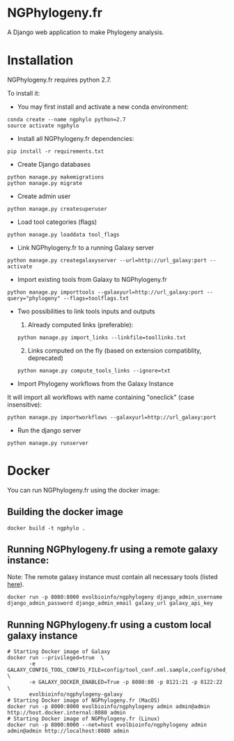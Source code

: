 # NGPhylogeny.fr


A Django web application to make Phylogeny analysis.

# Installation

NGPhylogeny.fr requires python 2.7.

To install it:

* You may first install and activate a new conda environment:

```
conda create --name ngphylo python=2.7
source activate ngphylo
```

* Install all NGPhylogeny.fr dependencies:

```
pip install -r requirements.txt
```

* Create Django databases

```
python manage.py makemigrations
python manage.py migrate
```

* Create admin user

```
python manage.py createsuperuser
```

* Load tool categories (flags)

```
python manage.py loaddata tool_flags
```

* Link NGPhylogeny.fr to a running Galaxy server

```
python manage.py creategalaxyserver --url=http://url_galaxy:port --activate
```

* Import existing tools from Galaxy to NGPhylogeny.fr

```
python manage.py importtools --galaxyurl=http://url_galaxy:port --query="phylogeny" --flags=toolflags.txt
```

* Two possibilities to link tools inputs and outputs

  1. Already computed links (preferable):

  ```
  python manage.py import_links --linkfile=toollinks.txt
  ```

  2. Links computed on the fly (based on extension compatiblity, deprecated)

  ```
  python manage.py compute_tools_links --ignore=txt
  ```
* Import Phylogeny workflows from the Galaxy Instance

It will import all workflows with name containing "oneclick" (case insensitive):
```
python manage.py importworkflows --galaxyurl=http://url_galaxy:port
```

* Run the django server

```
python manage.py runserver
```

# Docker

You can run NGPhylogeny.fr using the docker image:

## Building the docker image

```
docker build -t ngphylo .
```

## Running NGPhylogeny.fr using a remote galaxy instance:

Note: The remote galaxy instance must contain all necessary tools (listed [here](toolflags.txt)).

```
docker run -p 8080:8000 evolbioinfo/ngphylogeny django_admin_username django_admin_password django_admin_email galaxy_url galaxy_api_key
```

## Running NGPhylogeny.fr using a custom local galaxy instance
```
# Starting Docker image of Galaxy
docker run --privileged=true  \
       -e GALAXY_CONFIG_TOOL_CONFIG_FILE=config/tool_conf.xml.sample,config/shed_tool_conf.xml.sample,/local_tools/tool_conf.xml \
       -e GALAXY_DOCKER_ENABLED=True -p 8080:80 -p 8121:21 -p 8122:22 \
       evolbioinfo/ngphylogeny-galaxy
# Starting Docker image of NGPhylogeny.fr (MacOS)
docker run -p 8000:8000 evolbioinfo/ngphylogeny admin admin@admin http://host.docker.internal:8080 admin
# Starting Docker image of NGPhylogeny.fr (Linux)
docker run -p 8000:8000 --net=host evolbioinfo/ngphylogeny admin admin@admin http://localhost:8080 admin
```
